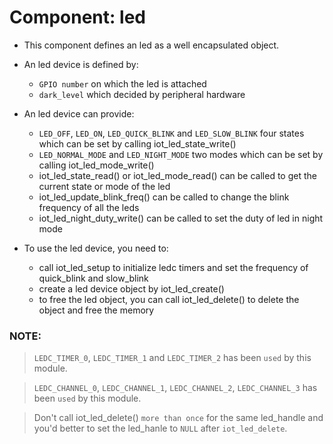 # Component: led

* This component defines an led as a well encapsulated object.

* An led device is defined by:
	* `GPIO number` on which the led is attached
	* `dark_level` which decided by peripheral hardware

* An led device can provide:
	* `LED_OFF`, `LED_ON`, `LED_QUICK_BLINK` and `LED_SLOW_BLINK` four states which can be set by calling iot_led_state_write()
	* `LED_NORMAL_MODE` and `LED_NIGHT_MODE` two modes which can be set by calling iot_led_mode_write()
	* iot_led_state_read() or iot_led_mode_read() can be called to get the current state or mode of the led
    * iot_led_update_blink_freq() can be called to change the blink frequency of all the leds
    * iot_led_night_duty_write() can be called to set the duty of led in night mode

* To use the led device, you need to:
	* call iot_led_setup to initialize ledc timers and set the frequency of quick_blink and slow_blink
	* create a led device object by iot_led_create()
	* to free the led object, you can call iot_led_delete() to delete the object and free the memory

### NOTE:
> `LEDC_TIMER_0`, `LEDC_TIMER_1` and `LEDC_TIMER_2` has been `used` by this module.

> `LEDC_CHANNEL_0`, `LEDC_CHANNEL_1`, `LEDC_CHANNEL_2`, `LEDC_CHANNEL_3` has been `used` by this module.

> Don't call iot_led_delete() `more than once` for the same led_handle and you'd better to set the led_hanle to `NULL` after `iot_led_delete`. 
